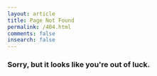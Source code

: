 ```yaml
---
layout: article
title: Page Not Found
permalink: /404.html
comments: false
insearch: false
---
```


### Sorry, but it looks like you're out of luck.